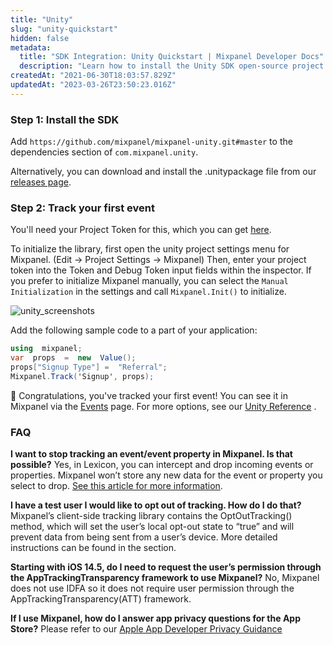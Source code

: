 ```yaml
---
title: "Unity"
slug: "unity-quickstart"
hidden: false
metadata: 
  title: "SDK Integration: Unity Quickstart | Mixpanel Developer Docs"
  description: "Learn how to install the Unity SDK open-source project. Our documentation will insure you're successful from installing Mixpanel to sending data."
createdAt: "2021-06-30T18:03:57.829Z"
updatedAt: "2023-03-26T23:50:23.016Z"
---
```

### Step 1: Install the SDK
Add `https://github.com/mixpanel/mixpanel-unity.git#master` to the dependencies section of `com.mixpanel.unity`.

Alternatively, you can download and install the .unitypackage file from our [releases page](https://github.com/mixpanel/mixpanel-unity/releases).


### Step 2: Track your first event
You'll need your Project Token for this, which you can get [here](https://mixpanel.com/settings/project). 

To initialize the library, first open the unity project settings menu for Mixpanel. (Edit -> Project Settings -> Mixpanel) Then, enter your project token into the Token and Debug Token input fields within the inspector. If you prefer to initialize Mixpanel manually, you can select the `Manual Initialization` in the settings and call `Mixpanel.Init()` to initialize.

![unity_screenshots](https://user-images.githubusercontent.com/36679208/152408022-62440f50-04c7-4ff3-b331-02d3d3122c9e.jpg)

Add the following sample code to a part of your application:
```csharp
using  mixpanel;
var  props  =  new  Value();  
props["Signup Type"] =  "Referral";
Mixpanel.Track('Signup', props);
```

🎉 Congratulations, you've tracked your first event! You can see it in Mixpanel via the [Events](https://mixpanel.com/report/events) page. For more options, see our [Unity Reference](doc:unity) .




### FAQ
**I want to stop tracking an event/event property in Mixpanel. Is that possible?**
Yes, in Lexicon, you can intercept and drop incoming events or properties. Mixpanel won’t store any new data for the event or property you select to drop.  [See this article for more information](https://help.mixpanel.com/hc/en-us/articles/360001307806#dropping-events-and-properties).

**I have a test user I would like to opt out of tracking. How do I do that?**
Mixpanel’s client-side tracking library contains the  OptOutTracking() method, which will set the user’s local opt-out state to “true” and will prevent data from being sent from a user’s device. More detailed instructions can be found in the section.

**Starting with iOS 14.5, do I need to request the user’s permission through the AppTrackingTransparency framework to use Mixpanel?**
No, Mixpanel does not use IDFA so it does not require user permission through the AppTrackingTransparency(ATT) framework.

**If I use Mixpanel, how do I answer app privacy questions for the App Store?**
Please refer to our  [Apple App Developer Privacy Guidance](https://mixpanel.com/legal/app-store-privacy-details/)